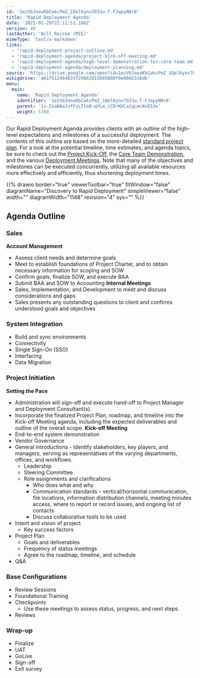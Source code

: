```yaml
---
id: '1ezVbJoouKbCwkcPmZ_1Qel6ynv7O33u-T-FJapyN0r8'
title: 'Rapid Deployment Agenda'
date: '2021-01-29T22:11:51.106Z'
version: 40
lastAuthor: 'Will Reiske (MIE)'
mimeType: 'text/x-markdown'
links:
  - 'rapid-deployment-project-outline.md'
  - 'rapid-deployment-agenda/project-kick-off-meeting.md'
  - 'rapid-deployment-agenda/high-level-demonstration-for-core-team.md'
  - 'rapid-deployment-agenda/deployment-planning.md'
source: 'https://drive.google.com/open?id=1ezVbJoouKbCwkcPmZ_1Qel6ynv7O33u-T-FJapyN0r8'
wikigdrive: 'a61f512444631f29662815085800f0e066b316db'
menu:
  main:
    name: 'Rapid Deployment Agenda'
    identifier: '1ezVbJoouKbCwkcPmZ_1Qel6ynv7O33u-T-FJapyN0r8'
    parent: '1x-ZxaNAaJzfFvLTlm0-qYLm_cCDrKHlaJgLmcKnE53o'
    weight: 5780
---
```

Our Rapid Deployment Agenda provides clients with an outline of the high-level expectations and milestones of a successful deployment. The contents of this outline are based on the more-detailed [standard project plan](rapid-deployment-project-outline.md). For a look at the potential timeline, time estimates, and agenda topics, be sure to check out the [Project Kick-Off](rapid-deployment-agenda/project-kick-off-meeting.md), the [Core Team Demonstration](rapid-deployment-agenda/high-level-demonstration-for-core-team.md), and the various [Deployment Meetings](rapid-deployment-agenda/deployment-planning.md). Note that many of the objectives and milestones can be executed concurrently, utilizing all available resources more effectively and efficiently, thus shortening deployment times.

{{% drawio border="true" viewerToolbar="true" fitWindow="false" diagramName="Discovery to Rapid Deployment" simpleViewer="false" width="" diagramWidth="1148" revision="4" sys="" %}}
  
## Agenda Outline  

  
### Sales  

**Account Management**
* Assess client needs and determine goals
* Meet to establish foundations of Project Charter, and to obtain necessary information for scoping and SOW
* Confirm goals, finalize SOW, and execute BAA
* Submit BAA and SOW to Accounting
**Internal Meetings**
* Sales, Implementation, and Development to meet and discuss considerations and gaps
* Sales presents any outstanding questions to client and confirms understood goals and objectives
  
### System Integration  

* Build and sync environments
* Connectivity
* Single Sign-On (SSO)
* Interfacing
* Data Migration
  
### Project Initiation  

**Setting the Pace**
* Administration will sign-off and execute hand-off to Project Manager and Deployment Consultant(s).
* Incorporate the finalized Project Plan, roadmap, and timeline into the Kick-off Meeting agenda, including the expected deliverables and outline of the overall scope.
**Kick-off Meeting**
* End-to-end system demonstration
* Vendor Governance
* General introductions - Identify stakeholders, key players, and managers, serving as representatives of the varying departments, offices, and workflows.
   * Leadership
   * Steering Committee
   * Role assignments and clarifications
      * Who does what and why
      * Communication standards – vertical/horizontal communication, file locations, information distribution channels, meeting minutes access, where to report or record issues, and ongoing list of contacts
      * Discuss collaborative tools to be used
* Intent and vision of project
   * Key success factors
* Project Plan
   * Goals and deliverables
   * Frequency of status meetings
   * Agree to the roadmap, timeline, and schedule
* Q&A
  
### Base Configurations  

* Review Sessions
* Foundational Training
* Checkpoints
   * Use these meetings to assess status, progress, and next steps.
* Reviews
  
### Wrap-up  

* Finalize
* UAT
* GoLive
* Sign-off
* Exit survey
